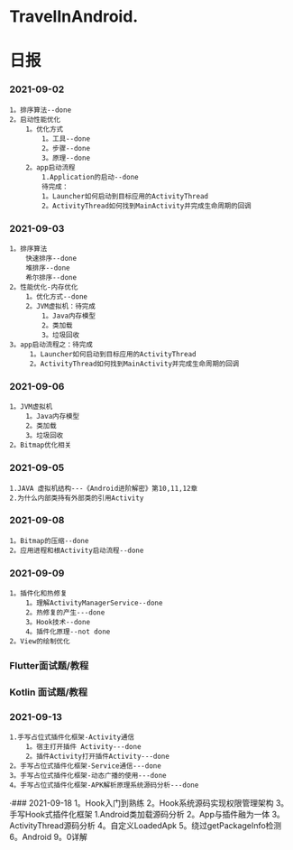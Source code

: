 # TravelInAndroid. 

# 日报
### 2021-09-02
    1。排序算法--done
    2。启动性能优化
        1。优化方式
            1。工具--done
            2。步骤--done
            3。原理--done
        2。app启动流程
            1.Application的启动--done
            待完成：
            1。Launcher如何启动到目标应用的ActivityThread
            2。ActivityThread如何找到MainActivity并完成生命周期的回调
### 2021-09-03
    1。排序算法
        快速排序--done
        堆排序--done
        希尔排序--done
    2。性能优化-内存优化
        1。优化方式--done
        2。JVM虚拟机：待完成
            1。Java内存模型
            2。类加载
            3。垃圾回收
    3。app启动流程之：待完成
         1。Launcher如何启动到目标应用的ActivityThread
         2。ActivityThread如何找到MainActivity并完成生命周期的回调
### 2021-09-06
    1。JVM虚拟机
        1。Java内存模型
        2。类加载
        3。垃圾回收
    2。Bitmap优化相关
### 2021-09-05
    1.JAVA 虚拟机结构---《Android进阶解密》第10,11,12章
    2.为什么内部类持有外部类的引用Activity
### 2021-09-08
    1。Bitmap的压缩--done
    2。应用进程和根Activity启动流程--done
### 2021-09-09
    1。插件化和热修复
        1。理解ActivityManagerService--done
        2。热修复的产生---done
        3。Hook技术--done
        4。插件化原理--not done
    2。View的绘制优化
### Flutter面试题/教程
### Kotlin 面试题/教程
### 2021-09-13
    1.手写占位式插件化框架-Activity通信
        1。宿主打开插件 Activity---done
        2。插件Activity打开插件Activity---done
    2。手写占位式插件化框架-Service通信---done
    3。手写占位式插件化框架-动态广播的使用---done
    4。手写占位式插件化框架-APK解析原理系统源码分析---done
·### 2021-09-18
    1。Hook入门到熟练
    2。Hook系统源码实现权限管理架构
    3。手写Hook式插件化框架
        1.Android类加载源码分析
        2。App与插件融为一体
        3。ActivityThread源码分析
        4。自定义LoadedApk
        5。绕过getPackageInfo检测
        6。Android 9。0详解